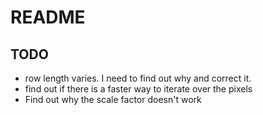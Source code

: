 # README


## TODO

* row length varies. I need to find out why and correct it.
* find out if there is a faster way to iterate over the pixels
* Find out why the scale factor doesn't work

